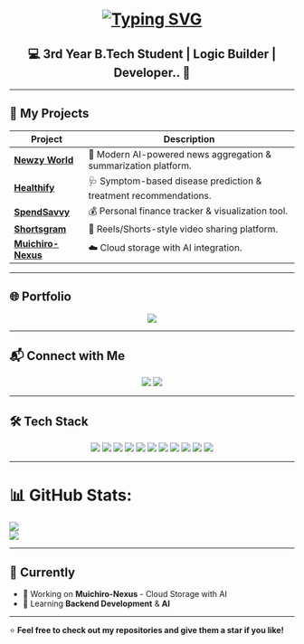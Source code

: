 <!-- Typing SVG Header -->
<h1 align="center">
  <a href="https://git.io/typing-svg">
    <img src="https://jay-website-personal-65b76d6e8318.herokuapp.com?font=Cinzel&weight=800&size=40&duration=4000&pause=500&color=6BEEF7&background=1BA5FF00&center=true&vCenter=true&random=false&width=1000&lines=Wassup!!;This+is+Himanshu;Love+to+be+Solo!" alt="Typing SVG" />
  </a>
</h1>

<h2 align="center">💻 3rd Year B.Tech Student | Logic Builder | Developer.. 🧠</h2>

---

## 🚀 My Projects  
<div align="center">

| Project | Description |
|---------|-------------|
| [**Newzy World**](https://newz-aggregator-summarizer.vercel.app/) | 📰 Modern AI-powered news aggregation & summarization platform. |
| [**Healthify**](https://healthify-9cw5.onrender.com/) | 🩺 Symptom-based disease prediction & treatment recommendations. |
| [**SpendSavvy**](https://personal-finance-app-nine.vercel.app/) | 💰 Personal finance tracker & visualization tool. |
| [**Shortsgram**](https://shortsgram.netlify.app/) | 🎥 Reels/Shorts-style video sharing platform. |
| [**Muichiro-Nexus**](https://github.com/HimanshuSolo2005/Muichiro-Nexus) | ☁️ Cloud storage with AI integration. |

</div>

---

## 🌐 Portfolio  
<p align="center">
  <a href="https://solo-portfolio.vercel.app/">
    <img src="https://img.shields.io/badge/Visit%20Portfolio-%2300C4CC?style=for-the-badge&logo=vercel&logoColor=white" />
  </a>
</p>

---

## 📬 Connect with Me  
<p align="center">
  <a href="https://www.linkedin.com/in/himanshuverma192005/"><img src="https://img.shields.io/badge/LinkedIn-%230A66C2?style=for-the-badge&logo=linkedin&logoColor=white" /></a>
  <a href="https://www.instagram.com/himanshu._.verma2005/"><img src="https://img.shields.io/badge/Instagram-%23E4405F?style=for-the-badge&logo=instagram&logoColor=white" /></a>
</p>

---

## 🛠 Tech Stack  
<p align="center">
<img src="https://img.shields.io/badge/C-%2300599C?style=for-the-badge&logo=c&logoColor=white"/>
<img src="https://img.shields.io/badge/C++-%2300599C?style=for-the-badge&logo=cplusplus&logoColor=white"/>
<img src="https://img.shields.io/badge/Java-%23ED8B00?style=for-the-badge&logo=java&logoColor=white"/>
<img src="https://img.shields.io/badge/JavaScript-%23F7DF1E?style=for-the-badge&logo=javascript&logoColor=black"/>
<img src="https://img.shields.io/badge/TypeScript-%23007ACC?style=for-the-badge&logo=typescript&logoColor=white"/>
<img src="https://img.shields.io/badge/React-%2361DAFB?style=for-the-badge&logo=react&logoColor=black"/>
<img src="https://img.shields.io/badge/Next.js-%23000000?style=for-the-badge&logo=nextdotjs&logoColor=white"/>
<img src="https://img.shields.io/badge/Flask-%23000000?style=for-the-badge&logo=flask&logoColor=white"/>
<img src="https://img.shields.io/badge/MySQL-%234479A1?style=for-the-badge&logo=mysql&logoColor=white"/>
<img src="https://img.shields.io/badge/Postman-%23FF6C37?style=for-the-badge&logo=postman&logoColor=white"/>
<img src="https://img.shields.io/badge/Python-%233776AB?style=for-the-badge&logo=python&logoColor=white"/>
</p>

--- 

# 📊 GitHub Stats:
![](https://github-readme-stats.vercel.app/api?username=HimanshuSolo2005&theme=tokyonight&hide_border=false&include_all_commits=false&count_private=false)<br/>
![](https://nirzak-streak-stats.vercel.app/?user=HimanshuSolo2005&theme=tokyonight&hide_border=false)<br/>

---

## 📌 Currently  
- 🔭 Working on **Muichiro-Nexus** - Cloud Storage with AI  
- 🌱 Learning **Backend Development** & **AI**  

---

⭐ **Feel free to check out my repositories and give them a star if you like!**


